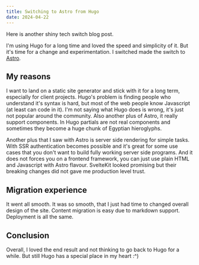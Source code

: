 ```yaml
---
title: Switching to Astro from Hugo
date: 2024-04-22
---
```


Here is another shiny tech switch blog post.

I'm using Hugo for a long time and loved the speed and simplicity of it. But it's time for a change and experimentation. I switched made the switch to [Astro](https://astro.build).

## My reasons

I want to land on a static site generator and stick with it for a long term, especially for client projects. Hugo's problem is finding people who understand it's syntax is hard, but most of the web people know Javascript (at least can code in it). I'm not saying what Hugo does is wrong, it's just not popular around the community. Also another plus of Astro, it really support components. In Hugo partials are not real components and sometimes they become a huge chunk of Egyptian hieroglyphs.

Another plus that I saw with Astro is server side rendering for simple tasks. With SSR authentication becomes possible and it's great for some use cases that you don't want to build fully working server side programs. And it does not forces you on a frontend framework, you can just use plain HTML and Javascript with Astro flavour. SvelteKit looked promising but their breaking changes did not gave me production level trust.

## Migration experience

It went all smooth. It was so smooth, that I just had time to changed overall design of the site. Content migration is easy due to markdown support. Deployment is all the same.

## Conclusion

Overall, I loved the end result and not thinking to go back to Hugo for a while. But still Hugo has a special place in my heart :^)
